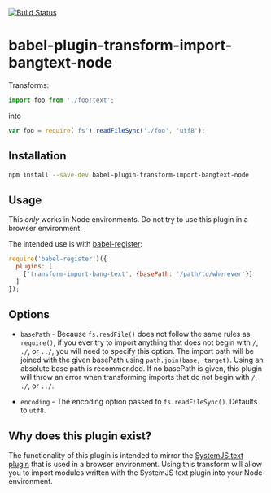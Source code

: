 [![Build Status](https://travis-ci.org/onlywei/babel-plugin-transform-import-bangtext-node.svg?branch=master)](https://travis-ci.org/onlywei/babel-plugin-transform-import-bangtext-node)

# babel-plugin-transform-import-bangtext-node
Transforms:
```js
import foo from './foo!text';
```
into
```js
var foo = require('fs').readFileSync('./foo', 'utf8');
```

## Installation

```bash
npm install --save-dev babel-plugin-transform-import-bangtext-node
```

## Usage

This *only* works in Node environments. Do not try to use this plugin in a browser environment.

The intended use is with [babel-register](https://babeljs.io/docs/usage/require/):

```js
require('babel-register')({
  plugins: [
    ['transform-import-bang-text', {basePath: '/path/to/wherever'}]
  ]
});
```

## Options

* `basePath` - Because `fs.readFile()` does not follow the same rules as `require()`, if you ever
  try to import anything that does not begin with `/`, `./`, or `../`, you will need to specify this
  option. The import path will be joined with the given basePath using `path.join(base, target)`.
  Using an absolute base path is recommended. If no basePath is given, this plugin will throw an
  error when transforming imports that do not begin with `/`, `./`, or `../`.

* `encoding` - The encoding option passed to `fs.readFileSync()`. Defaults to `utf8`.

## Why does this plugin exist?

The functionality of this plugin is intended to mirror the
[SystemJS text plugin](https://github.com/systemjs/plugin-text) that is used in a browser
environment. Using this transform will allow you to import modules written with the SystemJS text
plugin into your Node environment.
